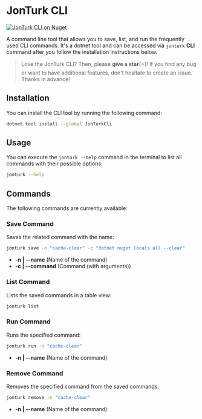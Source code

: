 # JonTurk CLI

<a href="https://www.nuget.org/packages/JonTurkCli"><img src="https://img.shields.io/nuget/v/JonTurkCli?logo=nuget" alt="JonTurk CLI on Nuget" /></a>

A command line tool that allows you to save, list, and run the frequently used CLI commands. It's a dotnet tool and can be accessed via `jonturk` **CLI** command after you follow the installation instructions below.

> Love the JonTurk CLI? Then, please **give a star**(⭐)! If you find any bug or want to have additional features, don't hesitate to create an issue. Thanks in advance!

## Installation

You can install the CLI tool by running the following command:

```bash
dotnet tool install --global JonTurkCli
```

## Usage

You can execute the `jonturk --help` command in the terminal to list all commands with their possible options:

```bash
jonturk --help
```

## Commands

The following commands are currently available:

### Save Command

Saves the related command with the name:

```bash
jonturk save -n "cache-clear" -c "dotnet nuget locals all --clear" 
```

* **-n | --name** (Name of the command)
* **-c | --command** (Command (with arguments))

### List Command

Lists the saved commands in a table view:

```bash
jonturk list
```

### Run Command

Runs the specified command:

```bash
jonturk run -n "cache-clear"
```

* **-n | --name** (Name of the command)

### Remove Command

Removes the specified command from the saved commands:

```bash
jonturk remove -n "cache-clear"
```

* **-n | --name** (Name of the command)
